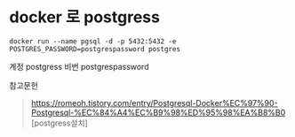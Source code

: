
# docker 로 postgress

```
docker run --name pgsql -d -p 5432:5432 -e POSTGRES_PASSWORD=postgrespassword postgres
```
계정 postgress
비번 postgrespassword

참고문헌
> https://romeoh.tistory.com/entry/Postgresql-Docker%EC%97%90-Postgresql-%EC%84%A4%EC%B9%98%ED%95%98%EA%B8%B0 [postgress설치]
